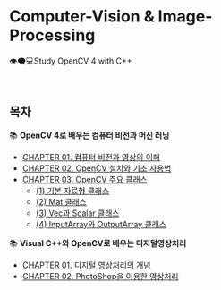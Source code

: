 # Computer-Vision & Image-Processing
👁️‍🗨️💻Study OpenCV 4 with C++

<br/>

## 목차
📚 **OpenCV 4로 배우는 컴퓨터 비전과 머신 러닝**
* [CHAPTER 01. 컴퓨터 비전과 영상의 이해](https://github.com/cje172/Computer-Vision_Image-Processing/blob/main/Computer%20Vision/CHAPTER_01/study.md)
* [CHAPTER 02. OpenCV 설치와 기초 사용법](https://github.com/cje172/Computer-Vision_Image-Processing/blob/main/Computer%20Vision/CHAPTER_02/study.md)
* [CHAPTER 03. OpenCV 주요 클래스](https://github.com/cje172/Computer-Vision_Image-Processing/blob/main/Computer%20Vision/CHAPTER_03)
  * [(1) 기본 자료형 클래스](https://github.com/cje172/Computer-Vision_Image-Processing/blob/main/Computer%20Vision/CHAPTER_03/study_1.md)
  * [(2) Mat 클래스](https://github.com/cje172/Computer-Vision_Image-Processing/blob/main/Computer%20Vision/CHAPTER_03/study_2.md)
  * [(3) Vec과 Scalar 클래스](https://github.com/cje172/Computer-Vision_Image-Processing/blob/main/Computer%20Vision/CHAPTER_03)
  * [(4) InputArray와 OutputArray 클래스](https://github.com/cje172/Computer-Vision_Image-Processing/blob/main/Computer%20Vision/CHAPTER_03)

📚 **Visual C++와 OpenCV로 배우는 디지털영상처리**
* [CHAPTER 01. 디지털 영상처리의 개념](https://github.com/cje172/Computer-Vision_Image-Processing/blob/main/Image%20Processing/CHAPTER_01/study.md)
* [CHAPTER 02. PhotoShop을 이용한 영상처리](https://github.com/cje172/Computer-Vision_Image-Processing/blob/main/Image%20Processing/CHAPTER_02/study.md)
